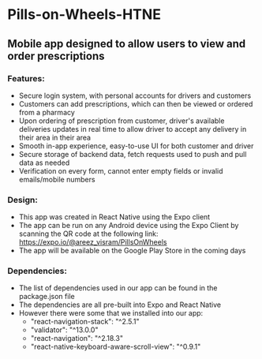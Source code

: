 # Pills-on-Wheels-HTNE
## Mobile app designed to allow users to view and order prescriptions
### Features:
- Secure login system, with personal accounts for drivers and customers
- Customers can add prescriptions, which can then be viewed or ordered from a pharmacy
- Upon ordering of prescription from customer, driver's available deliveries updates in real time to allow driver to accept any delivery in their area in their area
- Smooth in-app experience, easy-to-use UI for both customer and driver
- Secure storage of backend data, fetch requests used to push and pull data as needed
- Verification on every form, cannot enter empty fields or invalid emails/mobile numbers

### Design:
- This app was created in React Native using the Expo client
- The app can be run on any Android device using the Expo Client by scanning the QR code at the following link: https://expo.io/@areez_visram/PillsOnWheels
- The app will be available on the Google Play Store in the coming days

### Dependencies:
- The list of dependencies used in our app can be found in the package.json file
- The dependencies are all pre-built into Expo and React Native
- However there were some that we installed into our app:
  - "react-navigation-stack": "^2.5.1"
  - "validator": "^13.0.0"
  - "react-navigation": "^2.18.3"
  - "react-native-keyboard-aware-scroll-view": "^0.9.1"
